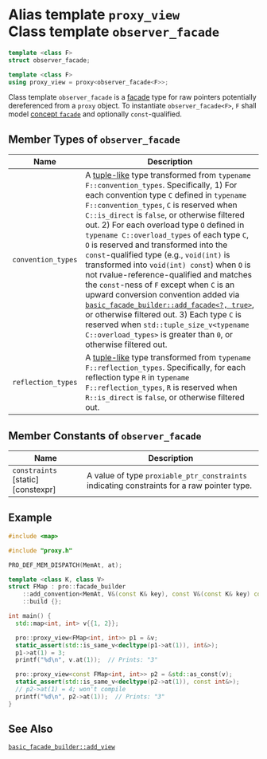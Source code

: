 # Alias template `proxy_view`<br />Class template `observer_facade`

```cpp
template <class F>
struct observer_facade;

template <class F>
using proxy_view = proxy<observer_facade<F>>;
```

Class template `observer_facade` is a [facade](facade.md) type for raw pointers potentially dereferenced from a `proxy` object. To instantiate `observer_facade<F>`, `F` shall model [concept `facade`](facade.md) and optionally `const`-qualified.

## Member Types of `observer_facade`

| Name               | Description                                                  |
| ------------------ | ------------------------------------------------------------ |
| `convention_types` | A [tuple-like](https://en.cppreference.com/w/cpp/utility/tuple/tuple-like) type transformed from `typename F::convention_types`. Specifically, 1) For each convention type `C` defined in `typename F::convention_types`, `C` is reserved when `C::is_direct` is `false`, or otherwise filtered out. 2) For each overload type `O` defined in `typename C::overload_types` of each type `C`, `O` is reserved and transformed into the `const`-qualified type (e.g., `void(int)` is transformed into `void(int) const`) when `O` is not rvalue-reference-qualified and matches the `const`-ness of `F` except when `C` is an upward conversion convention added via [`basic_facade_builder::add_facade<?, true>`](basic_facade_builder/add_facade.md), or otherwise filtered out. 3) Each type `C` is reserved when `std::tuple_size_v<typename C::overload_types>` is greater than `0`, or otherwise filtered out. |
| `reflection_types` | A [tuple-like](https://en.cppreference.com/w/cpp/utility/tuple/tuple-like) type transformed from `typename F::reflection_types`. Specifically, for each reflection type `R` in `typename F::reflection_types`, `R` is reserved when `R::is_direct` is `false`, or otherwise filtered out. |

## Member Constants of `observer_facade`

| Name                               | Description                                                  |
| ---------------------------------- | ------------------------------------------------------------ |
| `constraints` [static] [constexpr] | A value of type `proxiable_ptr_constraints` indicating constraints for a raw pointer type. |

## Example

```cpp
#include <map>

#include "proxy.h"

PRO_DEF_MEM_DISPATCH(MemAt, at);

template <class K, class V>
struct FMap : pro::facade_builder
    ::add_convention<MemAt, V&(const K& key), const V&(const K& key) const>
    ::build {};

int main() {
  std::map<int, int> v{{1, 2}};

  pro::proxy_view<FMap<int, int>> p1 = &v;
  static_assert(std::is_same_v<decltype(p1->at(1)), int&>);
  p1->at(1) = 3;
  printf("%d\n", v.at(1));  // Prints: "3"

  pro::proxy_view<const FMap<int, int>> p2 = &std::as_const(v);
  static_assert(std::is_same_v<decltype(p2->at(1)), const int&>);
  // p2->at(1) = 4; won't compile
  printf("%d\n", p2->at(1));  // Prints: "3"
}
```

## See Also

[`basic_facade_builder::add_view`](basic_facade_builder/add_view.md)
